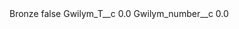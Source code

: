 <?xml version="1.0" encoding="UTF-8"?>
<CustomMetadata xmlns="http://soap.sforce.com/2006/04/metadata" xmlns:xsi="http://www.w3.org/2001/XMLSchema-instance" xmlns:xsd="http://www.w3.org/2001/XMLSchema">
    <label>Bronze</label>
    <protected>false</protected>
    <values>
        <field>Gwilym_T__c</field>
        <value xsi:type="xsd:double">0.0</value>
    </values>
    <values>
        <field>Gwilym_number__c</field>
        <value xsi:type="xsd:double">0.0</value>
    </values>
</CustomMetadata>
